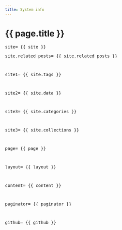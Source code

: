 ```yaml
---
title: System info
---
```

# {{ page.title }}

<pre>site= {{ site }}</pre>
<pre>site.related_posts= {{ site.related_posts }}</pre>
<br/>
<pre>site1= {{ site.tags }}</pre>
<br/>
<pre>site2= {{ site.data }}</pre>
<br/>
<pre>site3= {{ site.categories }}</pre>
<br/>
<pre>site3= {{ site.collections }}</pre>
<br/>
<pre>page= {{ page }}</pre>
<br/>
<pre>layout= {{ layout }}</pre>
<br/>
<pre>content= {{ content }}</pre>
<br/>
<pre>paginator= {{ paginator }}</pre>
<br/>
<pre>github= {{ github }}</pre>
<br/>
